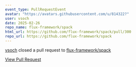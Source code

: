 ```yaml
---
event_type: PullRequestEvent
avatar: "https://avatars.githubusercontent.com/u/814322?"
user: vsoch
date: 2025-02-26
repo_name: flux-framework/spack
html_url: https://github.com/flux-framework/spack/pull/300
repo_url: https://github.com/flux-framework/spack
---
```


<a href='https://github.com/vsoch' target='_blank'>vsoch</a> closed a pull request to <a href='https://github.com/flux-framework/spack' target='_blank'>flux-framework/spack</a>

<a href='https://github.com/flux-framework/spack/pull/300' target='_blank'>View Pull Request</a>